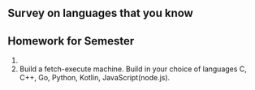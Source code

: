 
## Survey on languages that you know



## Homework for Semester

1. 
4. Build a fetch-execute machine.  Build in your choice of languages C, C++, Go, Python, Kotlin, JavaScript(node.js).

